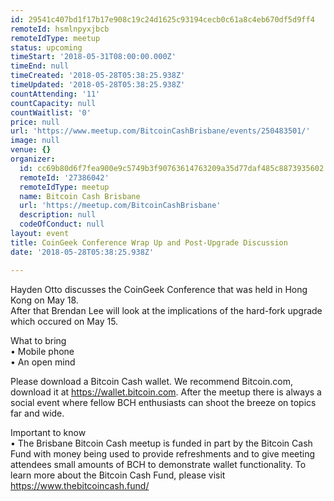 ```yaml
---
id: 29541c407bd1f17b17e908c19c24d1625c93194cecb0c61a8c4eb670df5d9ff4
remoteId: hsmlnpyxjbcb
remoteIdType: meetup
status: upcoming
timeStart: '2018-05-31T08:00:00.000Z'
timeEnd: null
timeCreated: '2018-05-28T05:38:25.938Z'
timeUpdated: '2018-05-28T05:38:25.938Z'
countAttending: '11'
countCapacity: null
countWaitlist: '0'
price: null
url: 'https://www.meetup.com/BitcoinCashBrisbane/events/250483501/'
image: null
venue: {}
organizer:
  id: cc69b80d6f7fea900e9c5749b3f90763614763209a35d77daf485c8873935602
  remoteId: '27386042'
  remoteIdType: meetup
  name: Bitcoin Cash Brisbane
  url: 'https://meetup.com/BitcoinCashBrisbane'
  description: null
  codeOfConduct: null
layout: event
title: CoinGeek Conference Wrap Up and Post-Upgrade Discussion
date: '2018-05-28T05:38:25.938Z'

---
```

<p>Hayden Otto discusses the CoinGeek Conference that was held in Hong Kong on May 18.<br/>After that Brendan Lee will look at the implications of the hard-fork upgrade which occured on May 15.</p> <p>What to bring<br/>• Mobile phone<br/>• An open mind</p> <p>Please download a Bitcoin Cash wallet. We recommend Bitcoin.com, download it at <a href="https://wallet.bitcoin.com" class="linkified">https://wallet.bitcoin.com</a>. After the meetup there is always a social event where fellow BCH enthusiasts can shoot the breeze on topics far and wide.</p> <p>Important to know<br/>• The Brisbane Bitcoin Cash meetup is funded in part by the Bitcoin Cash Fund with money being used to provide refreshments and to give meeting attendees small amounts of BCH to demonstrate wallet functionality. To learn more about the Bitcoin Cash Fund, please visit <a href="https://www.thebitcoincash.fund/" class="linkified">https://www.thebitcoincash.fund/</a></p>
